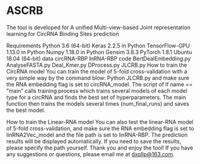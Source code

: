 # ASCRB
The tool is developed for A unified Multi-view-based Joint representation learning for CircRNA Binding Sites prediction

Requirements
Python 3.6 (64-bit)
Keras 2.2.5 in Python
TensorFlow-GPU 1.13.0 in Python
Numpy 1.18.0 in Python
Gensim 3.8.3
PyTorch 1.8.1
Ubuntu 18.04 (64-bit)
data
circRNA-RBP
lnRNA-RBP
code
BertDealEmbedding.py
AnalyseFASTA.py
Deal_Kmer.py
DProcess.py
JLCRB.py
How to train the CircRNA model
You can train the model of 5-fold cross-validation with a very simple way by the command blow:
Python JLCRB.py and make sure the RNA embedding flag is set to circRNA_model. The script of if name == "main" calls training process which trains several models of each model type for a circRNA and finds the best set of hyperparameters. The main function then trains the models several times (num_final_runs) and saves the best model.

How to train the Linear-RNA model
You can also test the linear-RNA model of 5-fold cross-validation, and make sure the RNA embedding flag is set to linRNA2Vec_model and the file path is set to linRNA-RBP. The prediction results will be displayed automatically. If you need to save the results, please specify the path yourself. Thank you and enjoy the tool! If you have any suggestions or questions, please email me at dxqllp@163.com.
